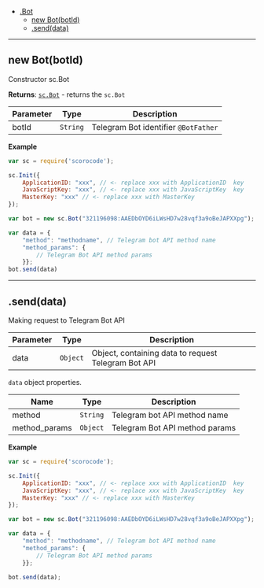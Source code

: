 <a name="sc.Bot"></a>


* [.Bot](#sc.Bot)
    * [new Bot(botId)](#new_sc.Bot)
    * [.send(data)](#sc.Bot+send) 

----------------------------------------------------------------------------------------------

<a name="new_sc.Bot"></a>

## new Bot(botId)

Constructor sc.Bot

**Returns**: <code>[sc.Bot](#sc.Bot)</code> - returns the `sc.Bot`

| Parameter | Type | Description |
| --- | --- | --- |
| botId | <code>String</code> | Telegram Bot identifier `@BotFather` |

**Example**

```js
var sc = require('scorocode');

sc.Init({
    ApplicationID: "xxx", // <- replace xxx with ApplicationID  key
    JavaScriptKey: "xxx", // <- replace xxx with JavaScriptKey  key
    MasterKey: "xxx" // <- replace xxx with MasterKey
});

var bot = new sc.Bot("321196098:AAEDbOYD6iLWsHD7w28vqf3a9oBeJAPXXpg");

var data = {
    "method": "methodname", // Telegram bot API method name 
    "method_params": {
        // Telegram Bot API method params
    }};
bot.send(data)
```

--------------------------------------------------------------------------

<a name="sc.Bot+send"></a>

## .send(data) 

Making request to Telegram Bot API

| Parameter | Type | Description |
| --- | --- | --- |
| data | <code>Object</code> | Object, containing data to request Telegram Bot API |

`data` object properties.

| Name | Type | Description |
| --- | --- | --- |
| method | <code>String</code> |  Telegram bot API method name   |
| method_params | <code>Object</code> |  Telegram Bot API method params |

**Example**

```js
var sc = require('scorocode');

sc.Init({
    ApplicationID: "xxx", // <- replace xxx with ApplicationID  key
    JavaScriptKey: "xxx", // <- replace xxx with JavaScriptKey  key
    MasterKey: "xxx" // <- replace xxx with MasterKey
});

var bot = new sc.Bot("321196098:AAEDbOYD6iLWsHD7w28vqf3a9oBeJAPXXpg");

var data = {
    "method": "methodname", // Telegram bot API method name 
    "method_params": {
        // Telegram Bot API method params
    }};

bot.send(data);
```